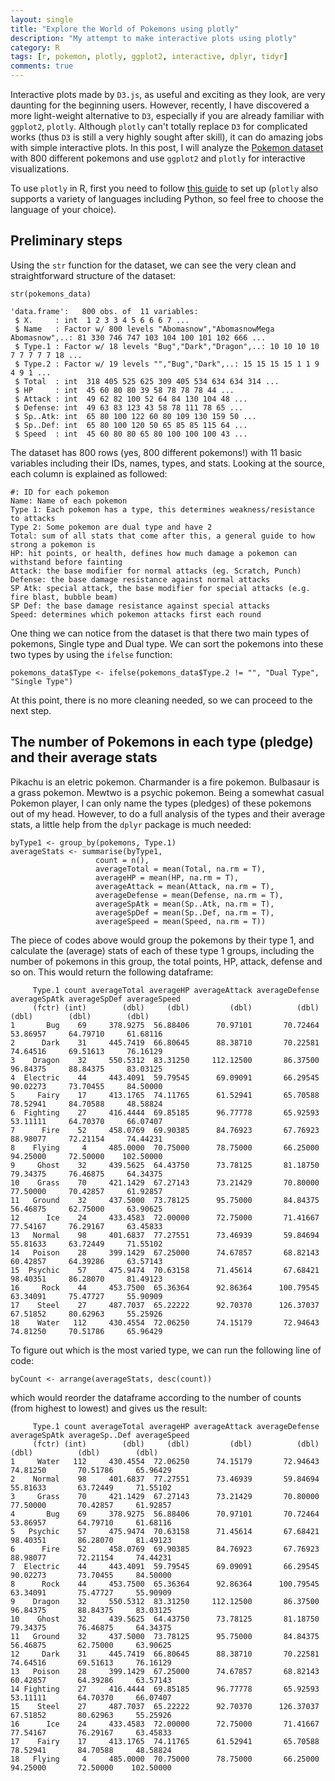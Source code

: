 ```yaml
---
layout: single
title: "Explore the World of Pokemons using plotly"
description: "My attempt to make interactive plots using plotly"
category: R
tags: [r, pokemon, plotly, ggplot2, interactive, dplyr, tidyr]
comments: true
---
```


Interactive plots made by `D3.js`, as useful and exciting as they look, are very daunting for the beginning users. However, recently, I have discovered a more light-weight alternative to `D3`, especially if you are already familiar with `ggplot2`, `plotly`. Although `plotly` can't totally replace `D3` for complicated works (thus `D3` is still a very highly sought after skill), it can do amazing jobs with simple interactive plots. In this post, I will analyze the [Pokemon dataset](https://www.kaggle.com/abcsds/pokemon) with 800 different pokemons and use `ggplot2` and `plotly` for interactive visualizations. 

To use `plotly` in R, first you need to follow [this guide](https://plot.ly/r/getting-started/) to set up (`plotly` also supports a variety of languages including Python, so feel free to choose the language of your choice).

## Preliminary steps

Using the `str` function for the dataset, we can see the very clean and straightforward structure of the dataset:

```
str(pokemons_data)

'data.frame':	800 obs. of  11 variables:
 $ X.     : int  1 2 3 3 4 5 6 6 6 7 ...
 $ Name   : Factor w/ 800 levels "Abomasnow","AbomasnowMega Abomasnow",..: 81 330 746 747 103 104 100 101 102 666 ...
 $ Type.1 : Factor w/ 18 levels "Bug","Dark","Dragon",..: 10 10 10 10 7 7 7 7 7 18 ...
 $ Type.2 : Factor w/ 19 levels "","Bug","Dark",..: 15 15 15 15 1 1 9 4 9 1 ...
 $ Total  : int  318 405 525 625 309 405 534 634 634 314 ...
 $ HP     : int  45 60 80 80 39 58 78 78 78 44 ...
 $ Attack : int  49 62 82 100 52 64 84 130 104 48 ...
 $ Defense: int  49 63 83 123 43 58 78 111 78 65 ...
 $ Sp..Atk: int  65 80 100 122 60 80 109 130 159 50 ...
 $ Sp..Def: int  65 80 100 120 50 65 85 85 115 64 ...
 $ Speed  : int  45 60 80 80 65 80 100 100 100 43 ...
 ```
 
 The dataset has 800 rows (yes, 800 different pokemons!) with 11 basic variables including their IDs, names, types, and stats. Looking at the source, each column is explained as followed:
 
 
    #: ID for each pokemon
    Name: Name of each pokemon
    Type 1: Each pokemon has a type, this determines weakness/resistance to attacks
    Type 2: Some pokemon are dual type and have 2
    Total: sum of all stats that come after this, a general guide to how strong a pokemon is
    HP: hit points, or health, defines how much damage a pokemon can withstand before fainting
    Attack: the base modifier for normal attacks (eg. Scratch, Punch)
    Defense: the base damage resistance against normal attacks
    SP Atk: special attack, the base modifier for special attacks (e.g. fire blast, bubble beam)
    SP Def: the base damage resistance against special attacks
    Speed: determines which pokemon attacks first each round

One thing we can notice from the dataset is that there two main types of pokemons, Single type and Dual type. We can sort the pokemons into these two types by using the `ifelse` function:

```
pokemons_data$Type <- ifelse(pokemons_data$Type.2 != "", "Dual Type", "Single Type")
```

At this point, there is no more cleaning needed, so we can proceed to the next step.

## The number of Pokemons in each type (pledge) and their average stats

Pikachu is an eletric pokemon. Charmander is a fire pokemon. Bulbasaur is a grass pokemon. Mewtwo is a psychic pokemon. Being a somewhat casual Pokemon player, I can only name the types (pledges) of these pokemons out of my head. However, to do a full analysis of the types and their average stats, a little help from the `dplyr` package is much needed:

```
byType1 <- group_by(pokemons, Type.1) 
averageStats <- summarise(byType1,
                   count = n(),
                   averageTotal = mean(Total, na.rm = T),
                   averageHP = mean(HP, na.rm = T),
                   averageAttack = mean(Attack, na.rm = T),
                   averageDefense = mean(Defense, na.rm = T),
                   averageSpAtk = mean(Sp..Atk, na.rm = T),
                   averageSpDef = mean(Sp..Def, na.rm = T),
                   averageSpeed = mean(Speed, na.rm = T))
```

The piece of codes above would group the pokemons by their type 1, and calculate the (average) stats of each of these type 1 groups, including the number of pokemons in this group, the total points, HP, attack, defense and so on. This would return the following dataframe:

```
     Type.1 count averageTotal averageHP averageAttack averageDefense averageSpAtk averageSpDef averageSpeed
     (fctr) (int)        (dbl)     (dbl)         (dbl)          (dbl)        (dbl)        (dbl)        (dbl)
1       Bug    69     378.9275  56.88406      70.97101       70.72464     53.86957     64.79710     61.68116
2      Dark    31     445.7419  66.80645      88.38710       70.22581     74.64516     69.51613     76.16129
3    Dragon    32     550.5312  83.31250     112.12500       86.37500     96.84375     88.84375     83.03125
4  Electric    44     443.4091  59.79545      69.09091       66.29545     90.02273     73.70455     84.50000
5     Fairy    17     413.1765  74.11765      61.52941       65.70588     78.52941     84.70588     48.58824
6  Fighting    27     416.4444  69.85185      96.77778       65.92593     53.11111     64.70370     66.07407
7      Fire    52     458.0769  69.90385      84.76923       67.76923     88.98077     72.21154     74.44231
8    Flying     4     485.0000  70.75000      78.75000       66.25000     94.25000     72.50000    102.50000
9     Ghost    32     439.5625  64.43750      73.78125       81.18750     79.34375     76.46875     64.34375
10    Grass    70     421.1429  67.27143      73.21429       70.80000     77.50000     70.42857     61.92857
11   Ground    32     437.5000  73.78125      95.75000       84.84375     56.46875     62.75000     63.90625
12      Ice    24     433.4583  72.00000      72.75000       71.41667     77.54167     76.29167     63.45833
13   Normal    98     401.6837  77.27551      73.46939       59.84694     55.81633     63.72449     71.55102
14   Poison    28     399.1429  67.25000      74.67857       68.82143     60.42857     64.39286     63.57143
15  Psychic    57     475.9474  70.63158      71.45614       67.68421     98.40351     86.28070     81.49123
16     Rock    44     453.7500  65.36364      92.86364      100.79545     63.34091     75.47727     55.90909
17    Steel    27     487.7037  65.22222      92.70370      126.37037     67.51852     80.62963     55.25926
18    Water   112     430.4554  72.06250      74.15179       72.94643     74.81250     70.51786     65.96429
```

To figure out which is the most varied type, we can run the following line of code:

```
byCount <- arrange(averageStats, desc(count))
```
which would reorder the dataframe according to the number of counts (from highest to lowest) and gives us the result:

```
     Type.1 count averageTotal averageHP averageAttack averageDefense averageSpAtk averageSp..Def averageSpeed
     (fctr) (int)        (dbl)     (dbl)         (dbl)          (dbl)        (dbl)          (dbl)        (dbl)
1     Water   112     430.4554  72.06250      74.15179       72.94643     74.81250       70.51786     65.96429
2    Normal    98     401.6837  77.27551      73.46939       59.84694     55.81633       63.72449     71.55102
3     Grass    70     421.1429  67.27143      73.21429       70.80000     77.50000       70.42857     61.92857
4       Bug    69     378.9275  56.88406      70.97101       70.72464     53.86957       64.79710     61.68116
5   Psychic    57     475.9474  70.63158      71.45614       67.68421     98.40351       86.28070     81.49123
6      Fire    52     458.0769  69.90385      84.76923       67.76923     88.98077       72.21154     74.44231
7  Electric    44     443.4091  59.79545      69.09091       66.29545     90.02273       73.70455     84.50000
8      Rock    44     453.7500  65.36364      92.86364      100.79545     63.34091       75.47727     55.90909
9    Dragon    32     550.5312  83.31250     112.12500       86.37500     96.84375       88.84375     83.03125
10    Ghost    32     439.5625  64.43750      73.78125       81.18750     79.34375       76.46875     64.34375
11   Ground    32     437.5000  73.78125      95.75000       84.84375     56.46875       62.75000     63.90625
12     Dark    31     445.7419  66.80645      88.38710       70.22581     74.64516       69.51613     76.16129
13   Poison    28     399.1429  67.25000      74.67857       68.82143     60.42857       64.39286     63.57143
14 Fighting    27     416.4444  69.85185      96.77778       65.92593     53.11111       64.70370     66.07407
15    Steel    27     487.7037  65.22222      92.70370      126.37037     67.51852       80.62963     55.25926
16      Ice    24     433.4583  72.00000      72.75000       71.41667     77.54167       76.29167     63.45833
17    Fairy    17     413.1765  74.11765      61.52941       65.70588     78.52941       84.70588     48.58824
18   Flying     4     485.0000  70.75000      78.75000       66.25000     94.25000       72.50000    102.50000
```

